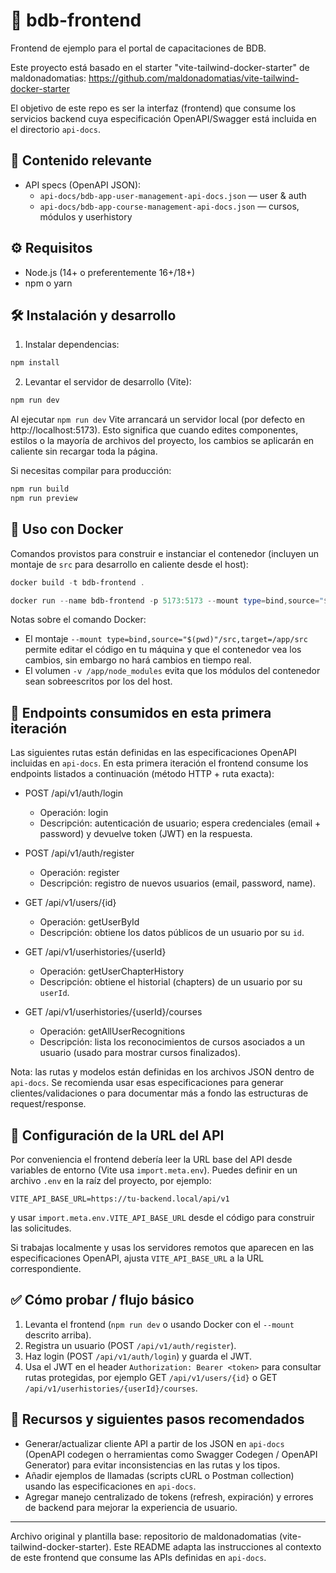 # 🚀 bdb-frontend

Frontend de ejemplo para el portal de capacitaciones de BDB.

Este proyecto está basado en el starter "vite-tailwind-docker-starter" de maldonadomatias: https://github.com/maldonadomatias/vite-tailwind-docker-starter

El objetivo de este repo es ser la interfaz (frontend) que consume los servicios backend cuya especificación OpenAPI/Swagger está incluida en el directorio `api-docs`.

## 🧾 Contenido relevante

- API specs (OpenAPI JSON):
	- `api-docs/bdb-app-user-management-api-docs.json` — user & auth
	- `api-docs/bdb-app-course-management-api-docs.json` — cursos, módulos y userhistory

## ⚙️ Requisitos

- Node.js (14+ o preferentemente 16+/18+)
- npm o yarn

## 🛠️ Instalación y desarrollo

1. Instalar dependencias:

```powershell
npm install
```

2. Levantar el servidor de desarrollo (Vite):

```powershell
npm run dev
```

Al ejecutar `npm run dev` Vite arrancará un servidor local (por defecto en http://localhost:5173). Esto significa que cuando edites componentes, estilos o la mayoría de archivos del proyecto, los cambios se aplicarán en caliente sin recargar toda la página.

Si necesitas compilar para producción:

```powershell
npm run build
npm run preview
```

## 🐳 Uso con Docker

Comandos provistos para construir e instanciar el contenedor (incluyen un montaje de `src` para desarrollo en caliente desde el host):

```powershell
docker build -t bdb-frontend .

docker run --name bdb-frontend -p 5173:5173 --mount type=bind,source="$(pwd)"/src,target=/app/src -v /app/node_modules bdb-frontend
```

Notas sobre el comando Docker:
- El montaje `--mount type=bind,source="$(pwd)"/src,target=/app/src` permite editar el código en tu máquina y que el contenedor vea los cambios, sin embargo no hará cambios en tiempo real.
- El volumen `-v /app/node_modules` evita que los módulos del contenedor sean sobreescritos por los del host.

## 🔌 Endpoints consumidos en esta primera iteración

Las siguientes rutas están definidas en las especificaciones OpenAPI incluidas en `api-docs`. En esta primera iteración el frontend consume los endpoints listados a continuación (método HTTP + ruta exacta):

- POST  /api/v1/auth/login
	- Operación: login
	- Descripción: autenticación de usuario; espera credenciales (email + password) y devuelve token (JWT) en la respuesta.

- POST  /api/v1/auth/register
	- Operación: register
	- Descripción: registro de nuevos usuarios (email, password, name).

- GET   /api/v1/users/{id}
	- Operación: getUserById
	- Descripción: obtiene los datos públicos de un usuario por su `id`.

- GET   /api/v1/userhistories/{userId}
	- Operación: getUserChapterHistory
	- Descripción: obtiene el historial (chapters) de un usuario por su `userId`.

- GET   /api/v1/userhistories/{userId}/courses
	- Operación: getAllUserRecognitions
	- Descripción: lista los reconocimientos de cursos asociados a un usuario (usado para mostrar cursos finalizados).

Nota: las rutas y modelos están definidas en los archivos JSON dentro de `api-docs`. Se recomienda usar esas especificaciones para generar clientes/validaciones o para documentar más a fondo las estructuras de request/response.

## 🔧 Configuración de la URL del API

Por conveniencia el frontend debería leer la URL base del API desde variables de entorno (Vite usa `import.meta.env`). Puedes definir en un archivo `.env` en la raíz del proyecto, por ejemplo:

```env
VITE_API_BASE_URL=https://tu-backend.local/api/v1
```

y usar `import.meta.env.VITE_API_BASE_URL` desde el código para construir las solicitudes.

Si trabajas localmente y usas los servidores remotos que aparecen en las especificaciones OpenAPI, ajusta `VITE_API_BASE_URL` a la URL correspondiente.

## ✅ Cómo probar / flujo básico

1. Levanta el frontend (`npm run dev` o usando Docker con el `--mount` descrito arriba).
2. Registra un usuario (POST `/api/v1/auth/register`).
3. Haz login (POST `/api/v1/auth/login`) y guarda el JWT.
4. Usa el JWT en el header `Authorization: Bearer <token>` para consultar rutas protegidas, por ejemplo GET `/api/v1/users/{id}` o GET `/api/v1/userhistories/{userId}/courses`.

## 📌 Recursos y siguientes pasos recomendados

- Generar/actualizar cliente API a partir de los JSON en `api-docs` (OpenAPI codegen o herramientas como Swagger Codegen / OpenAPI Generator) para evitar inconsistencias en las rutas y los tipos.
- Añadir ejemplos de llamadas (scripts cURL o Postman collection) usando las especificaciones en `api-docs`.
- Agregar manejo centralizado de tokens (refresh, expiración) y errores de backend para mejorar la experiencia de usuario.

---

Archivo original y plantilla base: repositorio de maldonadomatias (vite-tailwind-docker-starter). Este README adapta las instrucciones al contexto de este frontend que consume las APIs definidas en `api-docs`.
